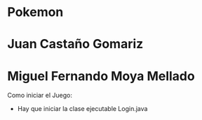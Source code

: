 # Pokemon
# Juan Castaño Gomariz
# Miguel Fernando Moya Mellado
Como iniciar el Juego:
  - Hay que iniciar la clase ejecutable Login.java
